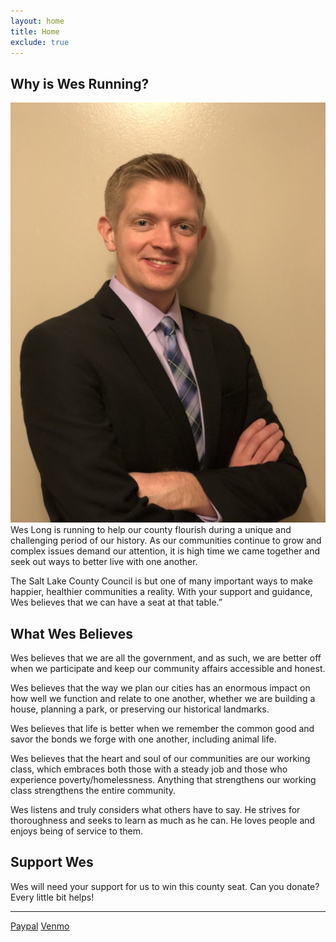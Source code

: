 ```yaml
---
layout: home
title: Home
exclude: true
---
```


## Why is Wes Running?

<img class="img-right" src="assets/wes.jpeg">
Wes Long is running to help our county flourish during a unique and challenging period of our history. As our communities continue to grow and complex issues demand our attention, it is high time we came together and seek out ways to better live with one another.

The Salt Lake County Council is but one of many important ways to make happier, healthier communities a reality. With your support and guidance, Wes believes that we can have a seat at that table.”

## What Wes Believes 

Wes believes that we are all the government, and as such, we are better off when we participate and keep our community affairs accessible and honest. 

Wes believes that the way we plan our cities has an enormous impact on how well we function and relate to one another, whether we are building a house, planning a park, or preserving our historical landmarks.

Wes believes that life is better when we remember the common good and savor the bonds we forge with one another, including animal life.

Wes believes that the heart and soul of our communities are our working class, which embraces both those with a steady job and those who experience poverty/homelessness. Anything that strengthens our working class strengthens the entire community.

Wes listens and truly considers what others have to say. He strives for thoroughness and seeks to learn as much as he can. He loves people and enjoys being of service to them. 

## Support Wes

Wes will need your support for us to win this county seat. Can you donate? Every little bit helps! 
<hr>
<a class="button-link" href="https://www.paypal.com/donate/?hosted_button_id=ND9W5MU84U3H8" target="_blank">Paypal</a> <a class="button-link" href="https://venmo.com/u/Wes4saltlake" target="_blank">Venmo</a>
